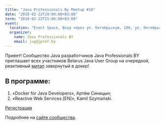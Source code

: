 ```yaml
---
title: "Java Professionals By Meetup #18"
date: "2018-02-22T19:00:00+03:00"
term: "2018-02-22T21:00:00+03:00"
event:
  location: "Event Space, Вход через ул. Октябрьскую, 10б, ул. Октябрьская 16А, Минск, Беларусь"
  organizer:
    name: Java Professionals BY
    email: jug@jprof.by
---
```


Привет! Сообщество Java разработчиков Java Professionals BY приглашает всех участников Belarus Java User Group на очередной, реактивный [митап](https://jprof.by/post/anons-meetup-18/) завернутый в докер!

## В программе:

1. «Docker for Java Developers», Артём Синицын;
1. «Reactive Web Services [EN]», Kamil Szymański.

[Регистрация](https://bit.ly/jprof_reg_18)

Подробнее на [сайте сообщества](https://jprof.by/post/anons-meetup-18/).
